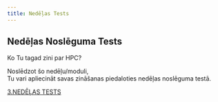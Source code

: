 ```yaml
---
title: Nedēļas Tests 
---
```



## Nedēļas Noslēguma Tests 

Ko Tu tagad zini par HPC?

Noslēdzot šo nedēļu/moduli,  
Tu vari apliecināt savas zināšanas piedaloties nedēļas noslēguma testā.  

[3.NEDĒĻAS TESTS](https://hpc-pamati.learning.lv/exam)